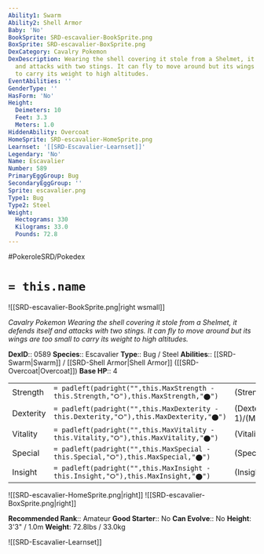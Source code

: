 ```yaml
---
Ability1: Swarm
Ability2: Shell Armor
Baby: 'No'
BookSprite: SRD-escavalier-BookSprite.png
BoxSprite: SRD-escavalier-BoxSprite.png
DexCategory: Cavalry Pokemon
DexDescription: Wearing the shell covering it stole from a Shelmet, it defends itself
  and attacks with two stings. It can fly to move around but its wings are too small
  to carry its weight to high altitudes.
EventAbilities: ''
GenderType: ''
HasForm: 'No'
Height:
  Deimeters: 10
  Feet: 3.3
  Meters: 1.0
HiddenAbility: Overcoat
HomeSprite: SRD-escavalier-HomeSprite.png
Learnset: '[[SRD-Escavalier-Learnset]]'
Legendary: 'No'
Name: Escavalier
Number: 589
PrimaryEggGroup: Bug
SecondaryEggGroup: ''
Sprite: escavalier.png
Type1: Bug
Type2: Steel
Weight:
  Hectograms: 330
  Kilograms: 33.0
  Pounds: 72.8
---
```


#PokeroleSRD/Pokedex

# `= this.name`

![[SRD-escavalier-BookSprite.png|right wsmall]]

*Cavalry Pokemon*
*Wearing the shell covering it stole from a Shelmet, it defends itself and attacks with two stings. It can fly to move around but its wings are too small to carry its weight to high altitudes.*

**DexID**:: 0589
**Species**:: Escavalier
**Type**:: Bug / Steel
**Abilities**:: [[SRD-Swarm|Swarm]] / [[SRD-Shell Armor|Shell Armor]] ([[SRD-Overcoat|Overcoat]])
**Base HP**:: 4

|           |                                                                                        |                                          |
| --------- | -------------------------------------------------------------------------------------- | ---------------------------------------- |
| Strength  | `= padleft(padright("",this.MaxStrength - this.Strength,"⭘"),this.MaxStrength,"⬤")`    | (Strength::3)/(MaxStrength::7)   |
| Dexterity | `= padleft(padright("",this.MaxDexterity - this.Dexterity,"⭘"),this.MaxDexterity,"⬤")` | (Dexterity:: 1)/(MaxDexterity::3) |
| Vitality  | `= padleft(padright("",this.MaxVitality - this.Vitality,"⭘"),this.MaxVitality,"⬤")`    | (Vitality::3)/(MaxVitality::6)   |
| Special   | `= padleft(padright("",this.MaxSpecial - this.Special,"⭘"),this.MaxSpecial,"⬤")`       | (Special::2)/(MaxSpecial::4)     |
| Insight   | `= padleft(padright("",this.MaxInsight - this.Insight,"⭘"),this.MaxInsight,"⬤")`       | (Insight::3)/(MaxInsight::6)     |

![[SRD-escavalier-HomeSprite.png|right]]
![[SRD-escavalier-BoxSprite.png|right]]

**Recommended Rank**:: Amateur
**Good Starter**:: No
**Can Evolve**:: No
**Height**: 3'3" / 1.0m
**Weight**: 72.8lbs / 33.0kg

![[SRD-Escavalier-Learnset]]